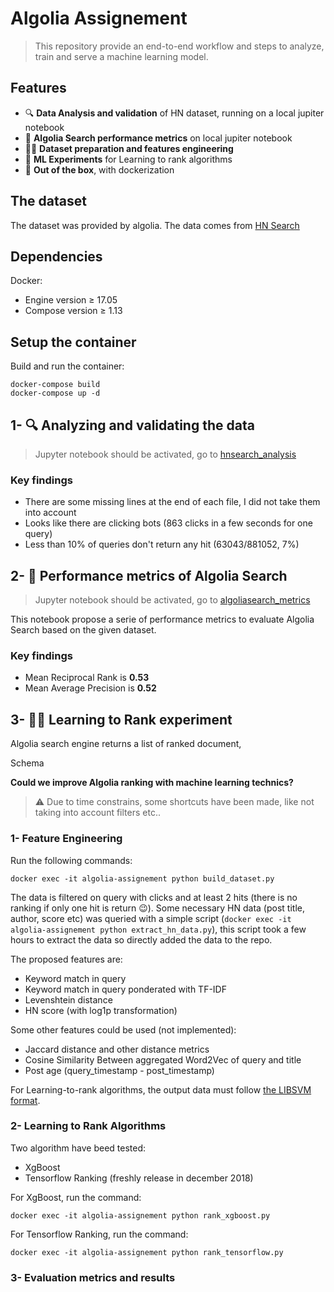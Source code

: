 # Algolia Assignement

> This repository provide an end-to-end workflow and steps to analyze, train and serve a machine learning model. 

## Features
* 🔍 **Data Analysis and validation** of HN dataset, running on a local jupiter notebook
* 💫 **Algolia Search performance metrics** on local jupiter notebook
* 🏋️‍♀️ **Dataset preparation and features engineering**
* 🚀 **ML Experiments** for Learning to rank algorithms
* 🐳 **Out of the box**, with dockerization

## The dataset
The dataset was provided by algolia. The data comes from [HN Search](https://hn.algolia.com/)

## Dependencies
Docker:
* Engine version ≥ 17.05
* Compose version ≥ 1.13

## Setup the container

Build and run the container:
```
docker-compose build
docker-compose up -d
```

## 1- 🔍 Analyzing and validating the data

> Jupyter notebook should be activated, go to [hnsearch_analysis](http://localhost:8889/notebooks/hnsearch_analysis.ipynb#)

### Key findings
* There are some missing lines at the end of each file, I did not take them into account
* Looks like there are clicking bots (863 clicks in a few seconds for one query)
* Less than 10% of queries don't return any hit (63043/881052, 7%)

## 2- 💫 Performance metrics of Algolia Search

> Jupyter notebook should be activated, go to [algoliasearch_metrics](http://localhost:8889/notebooks/algoliasearch_metrics.ipynb#)

This notebook propose a serie of performance metrics to evaluate Algolia Search based on the given dataset.

### Key findings
* Mean Reciprocal Rank is **0.53**
* Mean Average Precision is **0.52**

## 3- 👩‍🔬 Learning to Rank experiment

Algolia search engine returns a list of ranked document, 

Schema

**Could we improve Algolia ranking with machine learning technics?**

> ⚠️ Due to time constrains, some shortcuts have been made, like not taking into account filters etc..

### 1- Feature Engineering

Run the following commands:
```
docker exec -it algolia-assignement python build_dataset.py
```

The data is filtered on query with clicks and at least 2 hits (there is no ranking if only one hit is return 😉). Some necessary HN data (post title, author, score etc) was queried with a simple script (`docker exec -it algolia-assignement python extract_hn_data.py`), this script took a few hours to extract the data so directly added the data to the repo.

The proposed features are:
* Keyword match in query
* Keyword match in query ponderated with TF-IDF
* Levenshtein distance
* HN score (with log1p transformation)

Some other features could be used (not implemented):
* Jaccard distance and other distance metrics
* Cosine Similarity Between aggregated Word2Vec of query and title
* Post age (query_timestamp - post_timestamp)

For Learning-to-rank algorithms, the output data must follow [the LIBSVM format](https://sourceforge.net/p/lemur/wiki/RankLib%20File%20Format).

### 2- Learning to Rank Algorithms

Two algorithm have beed tested:
* XgBoost
* Tensorflow Ranking (freshly release in december 2018)

For XgBoost, run the command:
```
docker exec -it algolia-assignement python rank_xgboost.py
```

For Tensorflow Ranking, run the command:
```
docker exec -it algolia-assignement python rank_tensorflow.py
```

### 3- Evaluation metrics and results











